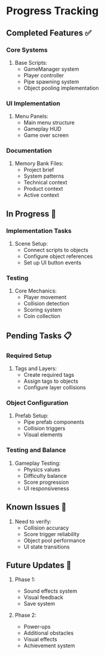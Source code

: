 # Progress Tracking

## Completed Features ✅

### Core Systems
1. Base Scripts:
   - GameManager system
   - Player controller
   - Pipe spawning system
   - Object pooling implementation

### UI Implementation
1. Menu Panels:
   - Main menu structure
   - Gameplay HUD
   - Game over screen

### Documentation
1. Memory Bank Files:
   - Project brief
   - System patterns
   - Technical context
   - Product context
   - Active context

## In Progress 🔄

### Implementation Tasks
1. Scene Setup:
   - Connect scripts to objects
   - Configure object references
   - Set up UI button events

### Testing
1. Core Mechanics:
   - Player movement
   - Collision detection
   - Scoring system
   - Coin collection

## Pending Tasks 📋

### Required Setup
1. Tags and Layers:
   - Create required tags
   - Assign tags to objects
   - Configure layer collisions

### Object Configuration
1. Prefab Setup:
   - Pipe prefab components
   - Collision triggers
   - Visual elements

### Testing and Balance
1. Gameplay Testing:
   - Physics values
   - Difficulty balance
   - Score progression
   - UI responsiveness

## Known Issues 🐛
1. Need to verify:
   - Collision accuracy
   - Score trigger reliability
   - Object pool performance
   - UI state transitions

## Future Updates 🎯
1. Phase 1:
   - Sound effects system
   - Visual feedback
   - Save system

2. Phase 2:
   - Power-ups
   - Additional obstacles
   - Visual effects
   - Achievement system
